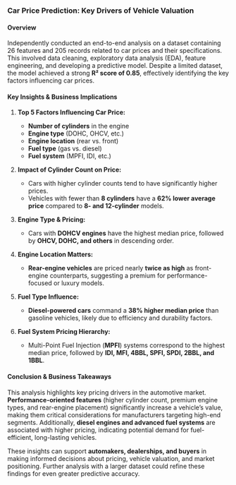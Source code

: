 ### **Car Price Prediction: Key Drivers of Vehicle Valuation**  

#### **Overview**  
Independently conducted an end-to-end analysis on a dataset containing 26 features and 205 records related to car prices and their specifications. This involved data cleaning, exploratory data analysis (EDA), feature engineering, and developing a predictive model. Despite a limited dataset, the model achieved a strong **R² score of 0.85**, effectively identifying the key factors influencing car prices.  

#### **Key Insights & Business Implications**  
1. **Top 5 Factors Influencing Car Price:**  
   - **Number of cylinders** in the engine  
   - **Engine type** (DOHC, OHCV, etc.)  
   - **Engine location** (rear vs. front)  
   - **Fuel type** (gas vs. diesel)  
   - **Fuel system** (MPFI, IDI, etc.)  

2. **Impact of Cylinder Count on Price:**  
   - Cars with higher cylinder counts tend to have significantly higher prices.  
   - Vehicles with fewer than **8 cylinders** have a **62% lower average price** compared to **8- and 12-cylinder** models.  

3. **Engine Type & Pricing:**  
   - Cars with **DOHCV engines** have the highest median price, followed by **OHCV, DOHC, and others** in descending order.  

4. **Engine Location Matters:**  
   - **Rear-engine vehicles** are priced nearly **twice as high** as front-engine counterparts, suggesting a premium for performance-focused or luxury models.  

5. **Fuel Type Influence:**  
   - **Diesel-powered cars** command a **38% higher median price** than gasoline vehicles, likely due to efficiency and durability factors.  

6. **Fuel System Pricing Hierarchy:**  
   - Multi-Point Fuel Injection (**MPFI**) systems correspond to the highest median price, followed by **IDI, MFI, 4BBL, SPFI, SPDI, 2BBL, and 1BBL**.  

#### **Conclusion & Business Takeaways**  
This analysis highlights key pricing drivers in the automotive market. **Performance-oriented features** (higher cylinder count, premium engine types, and rear-engine placement) significantly increase a vehicle’s value, making them critical considerations for manufacturers targeting high-end segments. Additionally, **diesel engines and advanced fuel systems** are associated with higher pricing, indicating potential demand for fuel-efficient, long-lasting vehicles.  

These insights can support **automakers, dealerships, and buyers** in making informed decisions about pricing, vehicle valuation, and market positioning. Further analysis with a larger dataset could refine these findings for even greater predictive accuracy.  
